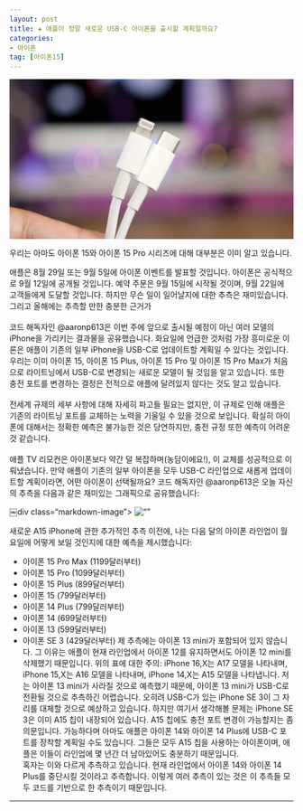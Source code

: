 ```yaml
---
layout: post  
title: ✚ 애플이 정말 새로운 USB-C 아이폰을 출시할 계획일까요?
categories:
- 아이폰
tag: [아이폰15]
---
```


<div class="markdown-image">
<img src="/assets/article_images/2023-08-12-iphone-usb-c/1.jpg" alt="" align="middle"/> </div>

<p class="drop-korean">
우리는 아마도 아이폰 15와 아이폰 15 Pro 시리즈에 대해 대부분은 이미 알고 있습니다.
</p>

애플은 8월 29일 또는 9월 5일에 아이폰 이벤트를 발표할 것입니다. 아이폰은 공식적으로 9월 12일에 공개될 것입니다. 예약 주문은 9월 15일에 시작될 것이며,  9월 22일에 고객들에게 도달할 것입니다.
하지만 무슨 일이 일어날지에 대한 추측은 재미있습니다. 그리고 올해에는 추측할 만한 충분한 근거가 <br><br>
코드 해독자인 @aaronp613은 이번 주에 앞으로 출시될 예정이 아닌 여러 모델의 iPhone을 가리키는 결과물을 공유했습니다.
화요일에 언급한 것처럼 가장 흥미로운 이론은 애플이 기존의 일부 iPhone을 USB-C로 업데이트할 계획일 수 있다는 것입니다.
우리는 이미 아이폰 15, 아이폰 15 Plus, 아이폰 15 Pro 및 아이폰 15 Pro Max가 처음으로 라이트닝에서 USB-C로 변경되는 새로운 모델이 될 것임을 알고 있습니다. 또한 충전 포트를 변경하는 결정은 전적으로 애플에 달려있지 않다는 것도 알고 있습니다.
<br><br>전세계 규제의 세부 사항에 대해 자세히 파고들 필요는 없지만, 이 규제로 인해 애플은 기존의 라이트닝 포트를 교체하는 노력을 기울일 수 있을 것으로 보입니다. 
확실히 아이폰에 대해서는 정확한 예측은 불가능한 것은 당연하지만, 충전 규정 또한 예측이 어려운 것 같습니다. <br><br>애플 TV 리모컨은 아이폰보다 약간 덜 복잡하며(농담이에요!), 이 교체를 성공적으로 이뤄냈습니다.
만약 애플이 기존의 일부 아이폰을 모두 USB-C 라인업으로 새롭게 업데이트할 계획이라면, 어떤 아이폰이 선택될까요?
코드 해독자인 @aaronp613은 오늘 자신의 추측을 다음과 같은 재미있는 그래픽으로 공유했습니다:

￼div class=“markdown-image”>
<img src=“/assets/article_images/2023-08-12-iphone-usb-c/2.jpg” alt=“” align=“middle”/> </div>

새로운 A15 iPhone에 관한 추가적인 추측 이전에, 나는 다음 달의 아이폰 라인업이 월요일에 어떻게 보일 것인지에 대한 예측을 제시했습니다:
*	아이폰 15 Pro Max (1199달러부터)
*	아이폰 15 Pro (1099달러부터)
*	아이폰 15 Plus (899달러부터)
*	아이폰 15 (799달러부터)
*	아이폰 14 Plus (799달러부터)
*	아이폰 14 (699달러부터)
*	아이폰 13 (599달러부터)
*	아이폰 SE 3 (429달러부터)
제 추측에는 아이폰 13 mini가 포함되어 있지 않습니다. 그 이유는 애플이 현재 라인업에서 아이폰 12를 유지하면서도 아이폰 12 mini를 삭제했기 때문입니다.
위의 표에 대한 주의: iPhone 16,X는 A17 모델을 나타내며, iPhone 15,X는 A16 모델을 나타내며, iPhone 14,X는 A15 모델을 나타냅니다.
저는 아이폰 13 mini가 사라질 것으로 예측했기 때문에, 아이폰 13 mini가 USB-C로 전환될 것으로 추측하긴 어렵습니다. 오히려 USB-C가 있는 iPhone SE 3이 그 자리를 대체할 것으로 예상하고 있습니다. 
하지만 여기서 생각해볼 문제는 iPhone SE 3은 이미 A15 칩이 내장되어 있습니다. A15 칩에도 충전 포트 변경이 가능할지는 좀 의문입니다. 
가능하다며 아마도 애플은 아이폰 14와 아이폰 14 Plus에 USB-C 포트를 장착할 계획일 수도 있습니다. 그들은 모두 A15 칩을 사용하는 아이폰이며, 애플은 이들이 라인업에 몇 년간 더 남아있어도 충분하기 때문입니다.  
혹자는 이와 다르게 추측하고 있습니다. 현재 라인업에서 아이폰 14와 아이폰 14 Plus를 중단시킬 것이라고 추측합니다. 이렇게 여러 추측이 있는 것은 이 추측들 모두 코드를 기반으로 한 추측이기 때문입니다. 

---